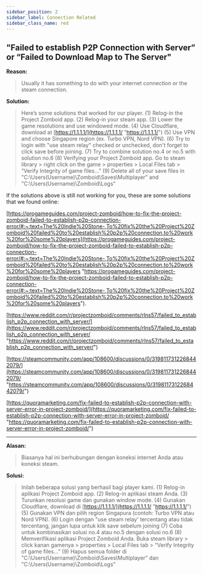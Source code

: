 ```yaml
---
sidebar_position: 2
sidebar_label: Connection Related
sidebar_class_name: red
---
```


## "Failed to establish P2P Connection with Server” or “Failed to Download Map to The Server"

**Reason:**

> Usually it has something to do with your internet connection or the steam connection.


**Solution:**

> Here’s some solutions that worked for our player. 
> (1) Relog-in the Project Zomboid app. 
> (2) Relog-in your steam app. 
> (3) Lower the game resolutions and use windowed mode. 
> (4) Use Cloudflare, download at [https://1.1.1.1/](https://1.1.1.1/ "https://1.1.1.1/") 
> (5) Use VPN and choose Singapore region (ex. Turbo VPN, Nord VPN). 
> (6) Try to login with "use steam relay" checked or unchecked, don't forget to click save before joining. 
> (7) Try to combine solution no.4 or no.5 with solution no.6 
> (8) Verifying your Project Zomboid app. Go to steam library > right click on the game > properties > Local Files tab > “Verify Integrity of game files…” 
> (9) Delete all of your save files in "C:\Users\(Username)\Zomboid\Saves\Multiplayer" and "C:\Users\(Username)\Zomboid\Logs"

If the solutions above is still not working for you, these are some solutions that we found online:

[https://progameguides.com/project-zomboid/how-to-fix-the-project-zomboid-failed-to-establish-p2p-connection-error/#:~:text=The%20Indie%20Stone-,To%20fix%20the%20Project%20Zomboid%20failed%20to%20establish%20p2p%20connection,to%20work%20for%20some%20players](https://progameguides.com/project-zomboid/how-to-fix-the-project-zomboid-failed-to-establish-p2p-connection-error/#:~:text=The%20Indie%20Stone-,To%20fix%20the%20Project%20Zomboid%20failed%20to%20establish%20p2p%20connection,to%20work%20for%20some%20players "https://progameguides.com/project-zomboid/how-to-fix-the-project-zomboid-failed-to-establish-p2p-connection-error/#:~:text=The%20Indie%20Stone-,To%20fix%20the%20Project%20Zomboid%20failed%20to%20establish%20p2p%20connection,to%20work%20for%20some%20players").

[https://www.reddit.com/r/projectzomboid/comments/rlns57/failed_to_establish_p2p_connection_with_server/](https://www.reddit.com/r/projectzomboid/comments/rlns57/failed_to_establish_p2p_connection_with_server/ "https://www.reddit.com/r/projectzomboid/comments/rlns57/failed_to_establish_p2p_connection_with_server/")

[https://steamcommunity.com/app/108600/discussions/0/3198117312268442079/](https://steamcommunity.com/app/108600/discussions/0/3198117312268442079/ "https://steamcommunity.com/app/108600/discussions/0/3198117312268442079/")

[https://quoramarketing.com/fix-failed-to-establish-p2p-connection-with-server-error-in-project-zomboid/](https://quoramarketing.com/fix-failed-to-establish-p2p-connection-with-server-error-in-project-zomboid/ "https://quoramarketing.com/fix-failed-to-establish-p2p-connection-with-server-error-in-project-zomboid/")

---

**Alasan:**

> Biasanya hal ini berhubungan dengan koneksi internet Anda atau koneksi steam.

**Solusi:**

> Inilah beberapa solusi yang berhasil bagi player kami. 
> (1) Relog-in aplikasi Project Zomboid app. 
> (2) Relog-in aplikasi steam Anda. 
> (3) Turunkan resolusi game dan gunakan window mode. 
> (4) Gunakan Cloudflare, download di [https://1.1.1.1/](https://1.1.1.1/ "https://1.1.1.1/") 
> (5) Gunakan VPN dan pilih region Singapura (contoh: Turbo VPN atau Nord VPN). 
> (6) Login dengan "use steam relay' tercentang atau tidak tercentang, jangan lupa untuk klik save sebelum joining 
> (7) Coba untuk kombinasikan solusi no.4 atau no.5 dengan solusi no.6 
> (8) Memverifikasi aplikasi Project Zomboid Anda. Buka steam library > click kanan gamenya > properties > Local Files tab > “Verify Integrity of game files…” 
> (9) Hapus semua folder di "C:\Users\(Username)\Zomboid\Saves\Multiplayer" dan "C:\Users\(Username)\Zomboid\Logs"

